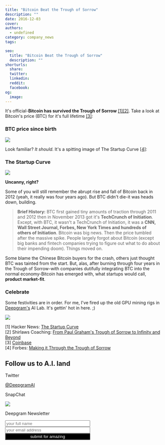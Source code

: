 ```yaml
---
title: "Bitcoin Beat the Trough of Sorrow"
description: ""
date: 2016-12-03
cover: 
authors:
  - undefined
category: company_news
tags:

seo:
  title: "Bitcoin Beat the Trough of Sorrow"
  description: ""
shorturls:
  share: 
  twitter: 
  linkedin: 
  reddit: 
  facebook: 
og:
  image: 
---
```


It's official-**Bitcoin has survived the Trough of Sorrow** [[1]](#cit1)[[2]](#cit2). Take a look at Bitcoin's price (BTC) for it's full lifetime [[3]](#cit3):

### BTC price since birth

![](https://res.cloudinary.com/deepgram/image/upload/v1661725764/blog/bitcoin-beat-the-trough-of-sorrow/Screen-Shot-2016-12-02-at-3.33.21-PM.png)

Look familiar? _It should._ It's a spitting image of The Startup Curve [[4]](#cit4):

### The Startup Curve

![](https://res.cloudinary.com/deepgram/image/upload/v1661725765/blog/bitcoin-beat-the-trough-of-sorrow/pg_startup_curve-1.png)

**Uncanny, right?**

Some of you will still remember the abrupt rise and fall of Bitcoin back in 2012 (yeah, it really was four years ago). But BTC didn't die-it was heads down, building.

> **Brief History:** BTC first gained tiny amounts of traction through 2011 and 2012 then in November 2013 got it's **TechCrunch of Initiation**. Except, with BTC, it wasn't a TechCrunch of Initiation, it was a **CNN, Wall Street Journal, Forbes, New York Times and hundreds of others of Initiation**. Bitcoin was big news. Then the price tumbled after the massive spike. People largely forgot about Bitcoin (except big banks and fintech companies trying to figure out what to do about their impending doom). Things moved on.

Some blame the Chinese Bitcoin buyers for the crash, others just thought BTC was tainted from the start. But, alas, after burning through four years in the Trough of Sorrow-with companies dutifully integrating BTC into the normal economy-Bitcoin has emerged with, what startups would call, **product market-fit**.

### Celebrate

Some festivities are in order. For me, I've fired up the old GPU mining rigs in [Deepgram's](https://www.deepgram.com/) AI Lab. It's gettin' hot in here. ;)

![](https://res.cloudinary.com/deepgram/image/upload/v1661725766/blog/bitcoin-beat-the-trough-of-sorrow/deepgram_gpus.jpg)

<a id="cit1"></a>[1] Hacker News: [The Startup Curve](https://news.ycombinator.com/item?id=173261)  
<a id="cit2"></a>[2] Shirlaws Coaching: [From Paul Graham's Trough of Sorrow to Infinity and Beyond](http://www.shirlawscoaching.co.uk/shirlawsresources/2011/8/25/from-paul-grahams-trough-of-sorrow-to-infinity-and-beyond.html)  
<a id="cit3"></a>[3] [Coinbase](http://www.coinbase.com)  
<a id="cit4"></a>[4] Forbes: [Making it Through the Trough of Sorrow](http://www.forbes.com/sites/kylewong/2015/08/09/making-it-through-the-startup-trough-of-sorrow/#6bfd823514ee)

## Follow us to A.I. land



Twitter

[@DeepgramAI](https://twitter.com/DeepgramAI)

SnapChat

![](https://res.cloudinary.com/deepgram/image/upload/v1661725716/blog/bitcoin-beat-the-trough-of-sorrow/Screen-Shot-2016-11-02-at-4.16.43-PM.png)



Deepgram Newsletter

<input class="newsletter-signup-input-name" type="text" placeholder="your full name" style="width:275px;">  
<input class="newsletter-signup-input" type="text" placeholder="your email address" style="width:275px;">  
<button class="newsletter-signup-btn" style="color:white;background-color:black;width:275px;">submit for amazing</button>





<script>$('.newsletter-signup-btn').click(function(event){ $.post( 'https://www.deepgram.com/newsletter_signup', JSON.stringify({ 'from_url': window.location.href, 'email': $('.newsletter-signup-input').val(), 'name': $('.newsletter-signup-input-name').val() }), function(response){ $('.newsletter-signup-btn').html('thanks, sign up your friends!'); $('.newsletter-signup-input-name').val(""); $('.newsletter-signup-input').val(""); } ); }); $('.newsletter-signup-input').keyup(function(event){ if(e.keyCode == 13){ $('.newsletter-signup-btn').click(); } });</script>
